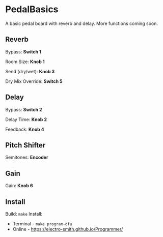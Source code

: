 # PedalBasics

A basic pedal board with reverb and delay. More functions coming soon.

## Reverb
Bypass: **Switch 1**

Room Size: **Knob 1**

Send (dry/wet): **Knob 3**

Dry Mix Override: **Switch 5**

## Delay
Bypass: **Switch 2**

Delay Time: **Knob 2**

Feedback: **Knob 4**

## Pitch Shifter
Semitones: **Encoder**

## Gain
Gain: **Knob 6**

## Install
Build: `make`
Install:
* Terminal - `make program-dfu`
* Online - https://electro-smith.github.io/Programmer/
